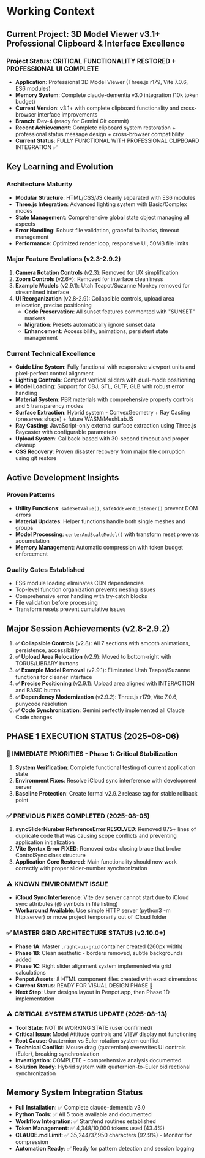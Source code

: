 # Working Context

## Current Project: 3D Model Viewer v3.1+ Professional Clipboard & Interface Excellence

### Project Status: CRITICAL FUNCTIONALITY RESTORED + PROFESSIONAL UI COMPLETE
- **Application**: Professional 3D Model Viewer (Three.js r179, Vite 7.0.6, ES6 modules)  
- **Memory System**: Complete claude-dementia v3.0 integration (10k token budget)
- **Current Version**: v3.1+ with complete clipboard functionality and cross-browser interface improvements
- **Branch**: Dev-4 (ready for Gemini Git commit)
- **Recent Achievement**: Complete clipboard system restoration + professional status message design + cross-browser compatibility
- **Current Status**: FULLY FUNCTIONAL WITH PROFESSIONAL CLIPBOARD INTEGRATION ✅

## Key Learning and Evolution

### Architecture Maturity
- **Modular Structure**: HTML/CSS/JS cleanly separated with ES6 modules
- **Three.js Integration**: Advanced lighting system with Basic/Complex modes
- **State Management**: Comprehensive global state object managing all aspects
- **Error Handling**: Robust file validation, graceful fallbacks, timeout management
- **Performance**: Optimized render loop, responsive UI, 50MB file limits

### Major Feature Evolutions (v2.3-2.9.2)
1. **Camera Rotation Controls** (v2.3): Removed for UX simplification
2. **Zoom Controls** (v2.6+): Removed for interface cleanliness
3. **Example Models** (v2.9.1): Utah Teapot/Suzanne Monkey removed for streamlined interface
4. **UI Reorganization** (v2.8-2.9): Collapsible controls, upload area relocation, precise positioning
   - **Code Preservation**: All sunset features commented with "SUNSET" markers
   - **Migration**: Presets automatically ignore sunset data
   - **Enhancement**: Accessibility, animations, persistent state management

### Current Technical Excellence
- **Guide Line System**: Fully functional with responsive viewport units and pixel-perfect control alignment
- **Lighting Controls**: Compact vertical sliders with dual-mode positioning
- **Model Loading**: Support for OBJ, STL, GLTF, GLB with robust error handling
- **Material System**: PBR materials with comprehensive property controls and 5 transparency modes
- **Surface Extraction**: Hybrid system - ConvexGeometry + Ray Casting (preserves shape) + future WASM/MeshLabJS
- **Ray Casting**: JavaScript-only external surface extraction using Three.js Raycaster with configurable parameters
- **Upload System**: Callback-based with 30-second timeout and proper cleanup
- **CSS Recovery**: Proven disaster recovery from major file corruption using git restore

## Active Development Insights

### Proven Patterns
- **Utility Functions**: `safeSetValue()`, `safeAddEventListener()` prevent DOM errors
- **Material Updates**: Helper functions handle both single meshes and groups
- **Model Processing**: `centerAndScaleModel()` with transform reset prevents accumulation
- **Memory Management**: Automatic compression with token budget enforcement

### Quality Gates Established
- ES6 module loading eliminates CDN dependencies
- Top-level function organization prevents nesting issues
- Comprehensive error handling with try-catch blocks
- File validation before processing
- Transform resets prevent cumulative issues

## Major Session Achievements (v2.8-2.9.2)
1. **✅ Collapsible Controls** (v2.8): All 7 sections with smooth animations, persistence, accessibility
2. **✅ Upload Area Relocation** (v2.9): Moved to bottom-right with TORUS/LIBRARY buttons
3. **✅ Example Model Removal** (v2.9.1): Eliminated Utah Teapot/Suzanne functions for cleaner interface
4. **✅ Precise Positioning** (v2.9.1): Upload area aligned with INTERACTION and BASIC button
5. **✅ Dependency Modernization** (v2.9.2): Three.js r179, Vite 7.0.6, punycode resolution
6. **✅ Code Synchronization**: Gemini perfectly implemented all Claude Code changes

## PHASE 1 EXECUTION STATUS (2025-08-06)

### 🎯 IMMEDIATE PRIORITIES - Phase 1: Critical Stabilization
1. **System Verification**: Complete functional testing of current application state
2. **Environment Fixes**: Resolve iCloud sync interference with development server  
3. **Baseline Protection**: Create formal v2.9.2 release tag for stable rollback point

### ✅ PREVIOUS FIXES COMPLETED (2025-08-05)
1. **syncSliderNumber ReferenceError RESOLVED**: Removed 875+ lines of duplicate code that was causing scope conflicts and preventing application initialization
2. **Vite Syntax Error FIXED**: Removed extra closing brace that broke ControlSync class structure  
3. **Application Core Restored**: Main functionality should now work correctly with proper slider-number synchronization

### ⚠️ KNOWN ENVIRONMENT ISSUE
- **iCloud Sync Interference**: Vite dev server cannot start due to iCloud sync attributes (@ symbols in file listing)
- **Workaround Available**: Use simple HTTP server (python3 -m http.server) or move project temporarily out of iCloud folder

### ✅ MASTER GRID ARCHITECTURE STATUS (v2.10.0+)
- **Phase 1A**: Master `.right-ui-grid` container created (260px width)
- **Phase 1B**: Clean aesthetic - borders removed, subtle backgrounds added
- **Phase 1C**: Right slider alignment system implemented via grid calculations
- **Penpot Assets**: 8 HTML component files created with exact dimensions
- **Current Status**: READY FOR VISUAL DESIGN PHASE 🎨
- **Next Step**: User designs layout in Penpot.app, then Phase 1D implementation

### ⚠️ CRITICAL SYSTEM STATUS UPDATE (2025-08-13)
- **Tool State**: NOT IN WORKING STATE (user confirmed)
- **Critical Issue**: Model Attitude controls and VIEW display not functioning
- **Root Cause**: Quaternion vs Euler rotation system conflict
- **Technical Conflict**: Mouse drag (quaternion) overwrites UI controls (Euler), breaking synchronization
- **Investigation**: COMPLETE - comprehensive analysis documented
- **Solution Ready**: Hybrid system with quaternion-to-Euler bidirectional synchronization

## Memory System Integration Status
- **Full Installation**: ✅ Complete claude-dementia v3.0
- **Python Tools**: ✅ All 5 tools available and documented
- **Workflow Integration**: ✅ Start/end routines established
- **Token Management**: ✅ 4,348/10,000 tokens used (43.4%)
- **CLAUDE.md Limit**: ✅ 35,244/37,950 characters (92.9%) - Monitor for compression
- **Automation Ready**: ✅ Ready for pattern detection and session logging
